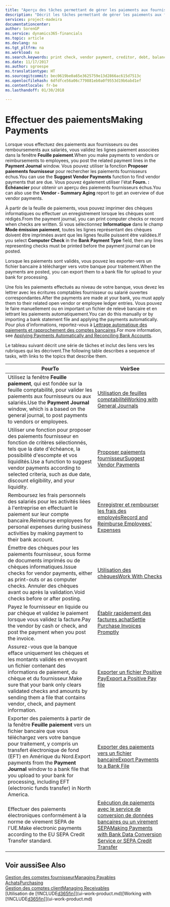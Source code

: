 ```yaml
---
title: "Aperçu des tâches permettant de gérer les paiements aux fournisseurs| Microsoft Docs"
description: "Décrit les tâches permettant de gérer les paiements aux fournisseurs ou aux créditeurs, y compris la validation de lignes paiement et d'obtenir un aperçu du solde échu."
services: project-madeira
documentationcenter: 
author: SorenGP
ms.service: dynamics365-financials
ms.topic: article
ms.devlang: na
ms.tgt_pltfrm: na
ms.workload: na
ms.search.keywords: print check, vendor payment, creditor, debt, balance due, AP
ms.date: 11/17/2017
ms.author: sgroespe
ms.translationtype: HT
ms.sourcegitcommit: bec0619be0a65e3625759e13d2866ac615d7513c
ms.openlocfilehash: 6dfdfce56a06c779881eb0a0f9553d19b6abd1ef
ms.contentlocale: fr-be
ms.lasthandoff: 01/30/2018

---
```

# <a name="making-payments"></a><span data-ttu-id="a6e65-103">Effectuer des paiements</span><span class="sxs-lookup"><span data-stu-id="a6e65-103">Making Payments</span></span>
<span data-ttu-id="a6e65-104">Lorsque vous effectuez des paiements aux fournisseurs ou des remboursements aux salariés, vous validez les lignes paiement associées dans la fenêtre **Feuille paiement**.</span><span class="sxs-lookup"><span data-stu-id="a6e65-104">When you make payments to vendors or reimbursements to employees, you post the related payment lines in the **Payment Journal** window.</span></span> <span data-ttu-id="a6e65-105">Vous pouvez utiliser la fonction **Proposer paiements fournisseur** pour rechercher les paiements fournisseurs échus.</span><span class="sxs-lookup"><span data-stu-id="a6e65-105">You can use the **Suggest Vendor Payments** function to find vendor payments that are due.</span></span> <span data-ttu-id="a6e65-106">Vous pouvez également utiliser l'état **Fourn. : Échéancier** pour obtenir un aperçu des paiements fournisseurs échus.</span><span class="sxs-lookup"><span data-stu-id="a6e65-106">You can also use the **Vendor - Summary Aging** report to get an overview of due vendor payments.</span></span>

<span data-ttu-id="a6e65-107">À partir de la feuille de paiements, vous pouvez imprimer des chèques informatiques ou effectuer un enregistrement lorsque les chèques sont rédigés.</span><span class="sxs-lookup"><span data-stu-id="a6e65-107">From the payment journal, you can print computer checks or record when checks are written.</span></span> <span data-ttu-id="a6e65-108">Si vous sélectionnez **Informatique** dans le champ **Mode émission paiement**, toutes les lignes représentant des chèques doivent être imprimées avant que les lignes feuille puissent être validées.</span><span class="sxs-lookup"><span data-stu-id="a6e65-108">If you select **Computer Check** in the **Bank Payment Type** field, then any lines representing checks must be printed before the payment journal can be posted.</span></span>

<span data-ttu-id="a6e65-109">Lorsque les paiements sont validés, vous pouvez les exporter-vers un fichier bancaire à télécharger vers votre banque pour traitement.</span><span class="sxs-lookup"><span data-stu-id="a6e65-109">When the payments are posted, you can export them to a bank file for upload to your bank for processing.</span></span>

<span data-ttu-id="a6e65-110">Une fois les paiements effectués au niveau de votre banque, vous devez les lettrer avec les écritures comptables fournisseur ou salarié ouvertes correspondantes.</span><span class="sxs-lookup"><span data-stu-id="a6e65-110">After the payments are made at your bank, you must apply them to their related open vendor or employee ledger entries.</span></span> <span data-ttu-id="a6e65-111">Vous pouvez le faire manuellement ou en important un fichier de relevé bancaire et en lettrant les paiements automatiquement.</span><span class="sxs-lookup"><span data-stu-id="a6e65-111">You can do this manually or by importing a bank statement file and applying the payments automatically.</span></span> <span data-ttu-id="a6e65-112">Pour plus d'informations, reportez-vous à [Lettrage automatique des paiements et rapprochement des comptes bancaires](receivables-apply-payments-auto-reconcile-bank-accounts.md).</span><span class="sxs-lookup"><span data-stu-id="a6e65-112">For more information, see [Applying Payments Automatically and Reconciling Bank Accounts](receivables-apply-payments-auto-reconcile-bank-accounts.md).</span></span>

<span data-ttu-id="a6e65-113">Le tableau suivant décrit une série de tâches et inclut des liens vers les rubriques qui les décrivent.</span><span class="sxs-lookup"><span data-stu-id="a6e65-113">The following table describes a sequence of tasks, with links to the topics that describe them.</span></span>

| <span data-ttu-id="a6e65-114">Pour</span><span class="sxs-lookup"><span data-stu-id="a6e65-114">To</span></span> | <span data-ttu-id="a6e65-115">Voir</span><span class="sxs-lookup"><span data-stu-id="a6e65-115">See</span></span> |
| --- | --- |
|<span data-ttu-id="a6e65-116">Utilisez la fenêtre **Feuille paiement**, qui est fondée sur la feuille comptabilité, pour valider les paiements aux fournisseurs ou aux salariés.</span><span class="sxs-lookup"><span data-stu-id="a6e65-116">Use the **Payment Journal** window, which is a based on the general journal, to post payments to vendors or employees.</span></span>|[<span data-ttu-id="a6e65-117">Utilisation de feuilles comptabilité</span><span class="sxs-lookup"><span data-stu-id="a6e65-117">Working with General Journals</span></span>](ui-work-general-journals.md)|
| <span data-ttu-id="a6e65-118">Utiliser une fonction pour proposer des paiements fournisseur en fonction de critères sélectionnés, tels que la date d'échéance, la possibilité d'escompte et vos liquidités.</span><span class="sxs-lookup"><span data-stu-id="a6e65-118">Use a function to suggest vendor payments according to selected criteria, such as due date, discount eligibility, and your liquidity.</span></span> |[<span data-ttu-id="a6e65-119">Proposer paiements fournisseur</span><span class="sxs-lookup"><span data-stu-id="a6e65-119">Suggest Vendor Payments</span></span>](payables-how-suggest-vendor-payments.md) |
|<span data-ttu-id="a6e65-120">Remboursez les frais personnels des salariés pour les activités liées à l'entreprise en effectuant le paiement sur leur compte bancaire.</span><span class="sxs-lookup"><span data-stu-id="a6e65-120">Reimburse employees for personal expenses during business activities by making payment to their bank account.</span></span>|[<span data-ttu-id="a6e65-121">Enregistrer et rembourser les frais des employés</span><span class="sxs-lookup"><span data-stu-id="a6e65-121">Record and Reimburse Employees' Expenses</span></span>](finance-how-record-reimburse-employee-expenses.md)|
| <span data-ttu-id="a6e65-122">Émettre des chèques pour les paiements fournisseur, sous forme de documents imprimés ou de chèques informatiques.</span><span class="sxs-lookup"><span data-stu-id="a6e65-122">Issue checks for vendor payments, either as print-outs or as computer checks.</span></span> <span data-ttu-id="a6e65-123">Annuler des chèques avant ou après la validation.</span><span class="sxs-lookup"><span data-stu-id="a6e65-123">Void checks before or after posting.</span></span> |[<span data-ttu-id="a6e65-124">Utilisation des chèques</span><span class="sxs-lookup"><span data-stu-id="a6e65-124">Work With Checks</span></span>](payables-how-work-checks.md) |
| <span data-ttu-id="a6e65-125">Payez le fournisseur en liquide ou par chèque et validez le paiement lorsque vous validez la facture.</span><span class="sxs-lookup"><span data-stu-id="a6e65-125">Pay the vendor by cash or check, and post the payment when you post the invoice.</span></span> |[<span data-ttu-id="a6e65-126">Établir rapidement des factures achat</span><span class="sxs-lookup"><span data-stu-id="a6e65-126">Settle Purchase Invoices Promptly</span></span>](finance-how-to-settle-purchase-invoices-promptly.md) |
| <span data-ttu-id="a6e65-127">Assurez-vous que la banque efface uniquement les chèques et les montants validés en envoyant un fichier contenant des informations de paiement, du chèque et du fournisseur.</span><span class="sxs-lookup"><span data-stu-id="a6e65-127">Make sure that your bank only clears validated checks and amounts by sending them a file that contains vendor, check, and payment information.</span></span> |[<span data-ttu-id="a6e65-128">Exporter un fichier Positive Pay</span><span class="sxs-lookup"><span data-stu-id="a6e65-128">Export a Positive Pay file</span></span>](finance-how-positive-pay.md) |
|<span data-ttu-id="a6e65-129">Exporter des paiements à partir de la fenêtre **Feuille paiement** vers un fichier bancaire que vous téléchargez vers votre banque pour traitement, y compris un transfert électronique de fond (EFT) en Amérique du Nord.</span><span class="sxs-lookup"><span data-stu-id="a6e65-129">Export payments from the **Payment Journal** window to a bank file that you upload to your bank for processing, including EFT (electronic funds transfer) in North America.</span></span> |[<span data-ttu-id="a6e65-130">Exporter des paiements vers un fichier bancaire</span><span class="sxs-lookup"><span data-stu-id="a6e65-130">Export Payments to a Bank File</span></span>](payables-how-export-payments-bank-file.md)|
|<span data-ttu-id="a6e65-131">Effectuer des paiements électroniques conformément à la norme de virement SEPA de l'UE.</span><span class="sxs-lookup"><span data-stu-id="a6e65-131">Make electronic payments according to the EU SEPA Credit Transfer standard.</span></span>|[<span data-ttu-id="a6e65-132">Exécution de paiements avec le service de conversion de données bancaires ou un virement SEPA</span><span class="sxs-lookup"><span data-stu-id="a6e65-132">Making Payments with Bank Data Conversion Service or SEPA Credit Transfer</span></span>](finance-make-payments-with-bank-data-conversion-service-or-sepa-credit-transfer.md)|    

## <a name="see-also"></a><span data-ttu-id="a6e65-133">Voir aussi</span><span class="sxs-lookup"><span data-stu-id="a6e65-133">See Also</span></span>
[<span data-ttu-id="a6e65-134">Gestion des comptes fournisseur</span><span class="sxs-lookup"><span data-stu-id="a6e65-134">Managing Payables</span></span>](payables-manage-payables.md)  
[<span data-ttu-id="a6e65-135">Achats</span><span class="sxs-lookup"><span data-stu-id="a6e65-135">Purchasing</span></span>](purchasing-manage-purchasing.md)  
[<span data-ttu-id="a6e65-136">Gestion des comptes client</span><span class="sxs-lookup"><span data-stu-id="a6e65-136">Managing Receivables</span></span>](receivables-manage-receivables.md)  
<span data-ttu-id="a6e65-137">[Utilisation de [!INCLUDE[d365fin](includes/d365fin_md.md)]](ui-work-product.md)</span><span class="sxs-lookup"><span data-stu-id="a6e65-137">[Working with [!INCLUDE[d365fin](includes/d365fin_md.md)]](ui-work-product.md)</span></span>  

